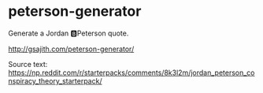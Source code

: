 # peterson-generator
Generate a Jordan 🅱️Peterson quote.

http://gsajith.com/peterson-generator/

Source text: https://np.reddit.com/r/starterpacks/comments/8k3l2m/jordan_peterson_conspiracy_theory_starterpack/
